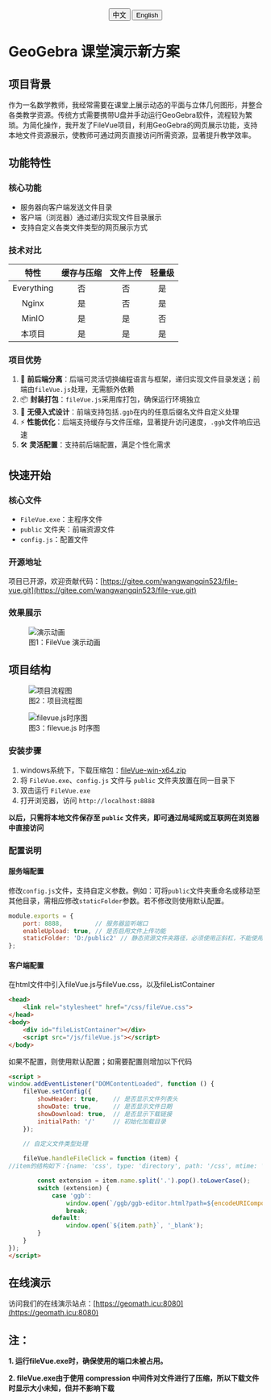 <div style="text-align: center; margin-bottom: 20px;">
    <button onclick="toggleLanguage('cn')">中文</button>
    <a href="./readme.en.md"><button>English</button></a>
</div>



# GeoGebra 课堂演示新方案

## 项目背景

作为一名数学教师，我经常需要在课堂上展示动态的平面与立体几何图形，并整合各类教学资源。传统方式需要携带U盘并手动运行GeoGebra软件，流程较为繁琐。为简化操作，我开发了FileVue项目，利用GeoGebra的网页展示功能，支持本地文件资源展示，使教师可通过网页直接访问所需资源，显著提升教学效率。
## 功能特性
### 核心功能
- 服务器向客户端发送文件目录
- 客户端（浏览器）通过递归实现文件目录展示
- 支持自定义各类文件类型的网页展示方式
### 技术对比
| 特性         | 缓存与压缩 | 文件上传 | 轻量级 |
|:------------:|:----------:|:--------:|:------:|
| Everything   | 否         | 否       | 是     |
| Nginx        | 是         | 否       | 是     |
| MinIO        | 是         | 是       | 否     |
| 本项目       | 是         | 是       | 是     |
### 项目优势
1. 🧩 **前后端分离**：后端可灵活切换编程语言与框架，递归实现文件目录发送；前端由`fileVue.js`处理，无需额外依赖
2. 📦 **封装打包**：`fileVue.js`采用库打包，确保运行环境独立
3. 🎨 **无侵入式设计**：前端支持包括`.ggb`在内的任意后缀名文件自定义处理
4. ⚡ **性能优化**：后端支持缓存与文件压缩，显著提升访问速度，`.ggb`文件响应迅速
5. 🛠️ **灵活配置**：支持前后端配置，满足个性化需求
## 快速开始
### 核心文件
- `FileVue.exe`：主程序文件
- `public` 文件夹：前端资源文件
- `config.js`：配置文件
### 开源地址
项目已开源，欢迎贡献代码：[https://gitee.com/wangwangqin523/file-vue.git](https://gitee.com/wangwangqin523/file-vue.git)
### 效果展示
<figure>
    <img src="./assets/demo.gif" alt="演示动画">
    <figcaption>图1：FileVue 演示动画</figcaption>
</figure>

## 项目结构
<figure>
    <img src="./assets/项目流程图.png" alt="项目流程图">
    <figcaption>图2：项目流程图</figcaption>
</figure>

<figure>
    <img src="./assets/filevue.js时序图.png" alt="filevue.js时序图">
    <figcaption>图3：filevue.js 时序图</figcaption>
</figure>

### 安装步骤
1. windows系统下，下载压缩包：[fileVue-win-x64.zip](https://gitee.com/wangwangqin523/file-vue/raw/master/fileVue-win-x64.zip)
2. 将 `FileVue.exe`、`config.js` 文件与 `public` 文件夹放置在同一目录下
3. 双击运行 `FileVue.exe`
4. 打开浏览器，访问 `http://localhost:8888`

**以后，只需将本地文件保存至 `public` 文件夹，即可通过局域网或互联网在浏览器中直接访问**
### 配置说明
#### 服务端配置
修改`config.js`文件，支持自定义参数。例如：可将`public`文件夹重命名或移动至其他目录，需相应修改`staticFolder`参数。若不修改则使用默认配置。
```javascript
module.exports = {
    port: 8888,         // 服务器监听端口
    enableUpload: true, // 是否启用文件上传功能
    staticFolder: 'D:/public2' // 静态资源文件夹路径，必须使用正斜杠，不能使用反斜杠
};
```
#### 客户端配置

在html文件中引入fileVue.js与fileVue.css，以及fileListContainer
```html
<head>
    <link rel="stylesheet" href="/css/fileVue.css">
</head>
<body>
    <div id="fileListContainer"></div>
    <script src="/js/fileVue.js"></script>
</body>
```
如果不配置，则使用默认配置；如需要配置则增加以下代码
```html
<script >
window.addEventListener("DOMContentLoaded", function () {
    fileVue.setConfig({
        showHeader: true,    // 是否显示文件列表头
        showDate: true,      // 是否显示文件日期
        showDownload: true,  // 是否显示下载链接
        initialPath: '/'     // 初始化加载目录
    });

    // 自定义文件类型处理
    
    fileVue.handleFileClick = function (item) {
//item的结构如下：{name: 'css', type: 'directory', path: '/css', mtime: '2025-03-31T07:03:34.995Z'}，{name: 'upload.html', type: 'file', path: '/upload.html', mtime: '2025-02-24T11:12:22.265Z'}

        const extension = item.name.split('.').pop().toLowerCase();
        switch (extension) {
            case 'ggb':
                window.open(`/ggb/ggb-editor.html?path=${encodeURIComponent(item.path)}`, '_ggb');
                break;
            default:
                window.open(`${item.path}`, '_blank');
        }
    }
});
</script>
```
## 在线演示
访问我们的在线演示站点：[https://geomath.icu:8080](https://geomath.icu:8080)

## 注：
**1. 运行fileVue.exe时，确保使用的端口未被占用。**

**2. fileVue.exe由于使用 compression 中间件对文件进行了压缩，所以下载文件时显示大小未知，但并不影响下载**